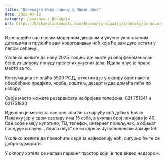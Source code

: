 ```yaml
---
title: "Дочекајте Нову годину у Идили плус"
date: 2025-07-10
category: Дешавања / Догађаји
url: https://backapalankavesti.com/desavanja-dogadjaji/docekajte-novu-godinu-u-idili-plus-2025/
---
```


Изненадиће вас својим модерним дизајном и укусно уклопљеним детаљима и пружиће вам новогодишњу ноћ која ће вам дуго остати у лепом сећању.

Уколико желите да нову 2025. годину дочекате уз овај феноменалан бенд уз широку понуду прелепих укусних јела, Идила плус је право место за то.

Конзумација се плаћа 5500 РСД, а гостима је у оквиру овог пакета обезбеђено предјело, чорба, роштиљ, дезерт и два домаћа пића по избору.

Своје место можете резервисати на бројеве телефона, 021 751341 и 021751830

Идеално је место за све оне који ће за најлуђу ноћ доћи у Бачку Паланку јер у свом саставу има 15 соба, а укупан број лежајева је 40. Све собе имају купатило, ТВ, телефон, интернет прикључак, а објекат поседује и сауну. „Идила плус“ се на адреси Југословенске армије 59.

Уколико желите да преноћите овде за највеселију ноћ, сигурно ће те се добро одморити.

У склопу хотела се налази паркинг простор који је под видео надзором.
